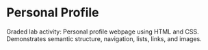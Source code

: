 # Personal Profile
Graded lab activity: Personal profile webpage using HTML and CSS. Demonstrates semantic structure, navigation, lists, links, and images. 
